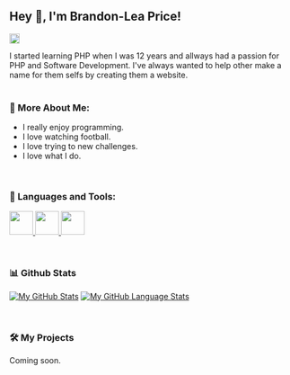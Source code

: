## Hey 👋, I'm Brandon-Lea Price!
<a href='https://www.linkedin.com/in/brandon-lea-price-249129172/'><img align='left' alt="linkedin" src="https://raw.githubusercontent.com/rahul-jha98/rahul-jha98/561d474902b59c7429ec22bb73e225696c27b202/assets/linkedin.svg" height='18px'/></a>

<br>


I started learning PHP when I was 12 years and allways had a passion for PHP and Software Development.
I've always wanted to help other make a name for them selfs by creating them a website.
<br/>
<br/>


  
### 🧐 More About Me:

- I really enjoy programming.
- I love watching football.
- I love trying to new challenges.
- I love what I do.
<br>

### 🔨 Languages and Tools:
<a href="https://laravel.com"> <img width="42px" src="https://laravel.com/img/logomark.min.svg"/> </a>
<a href="https://php.net"> <img width="42px" stle="color: white;" src="https://www.php.net//images/logos/new-php-logo.svg"/> </a>
<a href="https://javascript.com"> <img width="42px" stle="color: white;" src="https://upload.wikimedia.org/wikipedia/commons/thumb/9/99/Unofficial_JavaScript_logo_2.svg/1024px-Unofficial_JavaScript_logo_2.svg.png"/> </a>

<br>


### 📊 Github Stats
<a href='https://github.com/brandonlea/github-stats-transparent'>
  
[![My GitHub Stats](https://github-readme-stats.vercel.app/api/?username=brandonlea&count_private=true&theme=tokyonight&showicons=true)]()
[![My GitHub Language Stats](https://github-readme-stats.vercel.app/api/top-langs/?username=brandonlea&langs_count=5&theme=tokyonight)]()

</a>

<br>

### 🛠️ My Projects
Coming soon.
